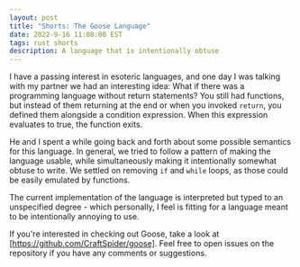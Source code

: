 ```yaml
---
layout: post
title: "Shorts: The Goose Language"
date: 2022-9-16 11:00:00 EST
tags: rust shorts
description: A language that is intentionally obtuse
---
```


I have a passing interest in esoteric languages, and one day I was talking with my partner we had an interesting idea: What if there was a programming language without return statements? You still had functions, but instead of them returning at the end or when you invoked `return`, you defined them alongside a condition expression. When this expression evaluates to true, the function exits.

He and I spent a while going back and forth about some possible semantics for this language. In general, we tried to follow a pattern of making the language usable, while simultaneously making it intentionally somewhat obtuse to write. We settled on removing `if` and `while` loops, as those could be easily emulated by functions.

The current implementation of the language is interpreted but typed to an unspecified degree - which personally, I feel is fitting for a language meant to be intentionally annoying to use.

If you're interested in checking out Goose, take a look at [https://github.com/CraftSpider/goose]. Feel free to open issues on the repository if you have any comments or suggestions.
